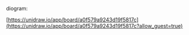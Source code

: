 diogram:

[https://unidraw.io/app/board/a0f579a9243d19f5817c](https://unidraw.io/app/board/a0f579a9243d19f5817c?allow_guest=true)
